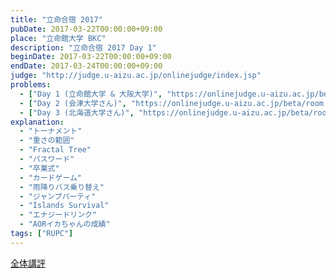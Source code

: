 ```yaml
---
title: "立命合宿 2017"
pubDate: 2017-03-22T00:00:00+09:00
place: "立命館大学 BKC"
description: "立命合宿 2017 Day 1"
beginDate: 2017-03-22T00:00:00+09:00
endDate: 2017-03-24T00:00:00+09:00
judge: "http://judge.u-aizu.ac.jp/onlinejudge/index.jsp"
problems:
  - ["Day 1 (立命館大学 & 大阪大学)", "https://onlinejudge.u-aizu.ac.jp/beta/room.html#RitsCamp17Day1"]
  - ["Day 2 (会津大学さん)", "https://onlinejudge.u-aizu.ac.jp/beta/room.html#RitsCamp17Day2"]
  - ["Day 3 (北海道大学さん)", "https://onlinejudge.u-aizu.ac.jp/beta/room.html#RitsCamp17Day3"]
explanation:
  - "トーナメント"
  - "重さの範囲"
  - "Fractal Tree"
  - "パスワード"
  - "卒業式"
  - "カードゲーム"
  - "雨降りバス乗り替え"
  - "ジャンプパーティ"
  - "Islands Survival"
  - "エナジードリンク"
  - "AORイカちゃんの成績"
tags: ["RUPC"]
---
```

<a href="/contestData/rupc2017/kohyo.pdf">全体講評</a>
